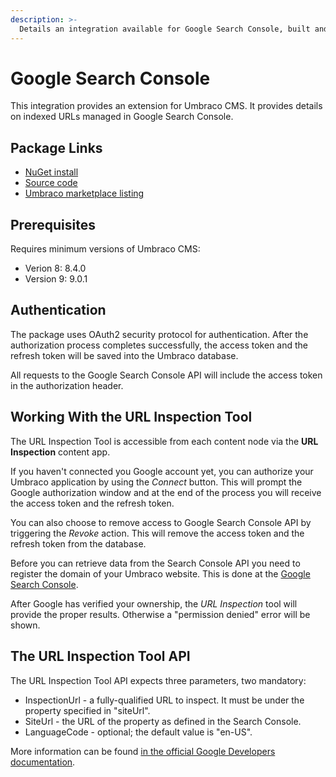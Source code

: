 ```yaml
---
description: >-
  Details an integration available for Google Search Console, built and maintained by Umbraco HQ.
---
```


# Google Search Console

This integration provides an extension for Umbraco CMS. It provides details on indexed URLs managed in Google Search Console.

## Package Links

- [NuGet install](https://www.nuget.org/packages/Umbraco.Cms.Integrations.SEO.GoogleSearchConsole.URLInspectionTool)
- [Source code](https://github.com/umbraco/Umbraco.Cms.Integrations/tree/main/src/Umbraco.Cms.Integrations.SEO.GoogleSearchConsole.UrlInspectionTool)
- [Umbraco marketplace listing](https://marketplace.umbraco.com/package/umbraco.cms.integrations.seo.googlesearchconsole.urlinspectiontool)

## Prerequisites

Requires minimum versions of Umbraco CMS:

- Verion 8: 8.4.0
- Version 9: 9.0.1

## Authentication

The package uses OAuth2 security protocol for authentication. After the authorization process completes successfully, the access token and the refresh token will be saved into the Umbraco database.

All requests to the Google Search Console API will include the access token in the authorization header.

## Working With the URL Inspection Tool

The URL Inspection Tool is accessible from each content node via the **URL Inspection** content app.

If you haven't connected you Google account yet, you can authorize your Umbraco application by using the _Connect_ button. This will prompt the Google authorization window and at the end of the process you will receive the access token and the refresh token.

You can also choose to remove access to Google Search Console API by triggering the _Revoke_ action. This will remove the access token and the refresh token from the database.

Before you can retrieve data from the Search Console API you need to register the domain of your Umbraco website. This is done at the [Google Search Console](https://search.google.com/search-console).

After Google has verified your ownership, the _URL Inspection_ tool will provide the proper results. Otherwise a "permission denied" error will be shown.

## The URL Inspection Tool API

The URL Inspection Tool API expects three parameters, two mandatory:

- InspectionUrl - a fully-qualified URL to inspect. It must be under the property specified in "siteUrl".
- SiteUrl - the URL of the property as defined in the Search Console.
- LanguageCode - optional; the default value is "en-US".

More information can be found [in the official Google Developers documentation](https://developers.google.com/webmaster-tools/v1/urlInspection.index/inspect).
